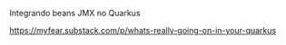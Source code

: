 Integrando beans JMX no Quarkus

https://myfear.substack.com/p/whats-really-going-on-in-your-quarkus
